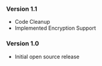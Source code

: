 ### Version 1.1

* Code Cleanup
* Implemented Encryption Support

### Version 1.0

* Initial open source release
